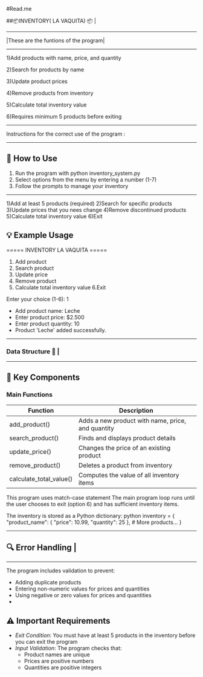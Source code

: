 #Read.me


##📦INVENTORY( LA VAQUITA) 📦 |
*************************************
|These are the funtions of the program|
**************************************
1)Add products with name, price, and quantity

2)Search for products by name

3)Update product prices

4)Remove products from inventory

5)Calculate total inventory value

6)Requires minimum 5 products before exiting

***********************************************
Instructions for the correct use of the program :
***********************************************
 ## 🚀 How to Use
 1. Run the program with python inventory_system.py
2. Select options from the menu by entering a number (1-7)
3. Follow the prompts to manage your inventory
***********************************************
1)Add at least 5 products (required)
2)Search for specific products
3)Update prices that you nees change
4)Remove discontinued products
5)Calculate total inventory value
6)Exit
## 💡 Example Usage
===== INVENTORY LA VAQUITA =====
1. Add product
2. Search product
3. Update price
4. Remove product
5. Calculate total inventory value
6.Exit

Enter your choice (1-6): 1
 + Add product name: Leche
 + Enter product price: $2.500
 + Enter product quantity: 10
 + Product 'Leche' added successfully.

**********************************************
### Data Structure 📝                          |
**********************************************
## 🔑 Key Components

### Main Functions

| Function | Description |
|----------|-------------|
| add_product() | Adds a new product with name, price, and quantity |
| search_product() | Finds and displays product details |
| update_price() | Changes the price of an existing product |
| remove_product() | Deletes a product from inventory |
| calculate_total_value() | Computes the value of all inventory items |

This program uses match-case statement
The main program loop runs until the user chooses to exit (option 6) 
and has sufficient inventory items.

The inventory is stored as a Python dictionary:
python
inventory = {
    "product_name": {
        "price": 10.99,
        "quantity": 25
    },
    # More products...
}
**********************************************
## 🔍 Error Handling                         |
**********************************************
The program includes validation to prevent:
   + Adding duplicate products
   + Entering non-numeric values for prices and quantities
   + Using negative or zero values for prices and quantities
   + 
## ⚠ Important Requirements

- *Exit Condition*: You must have at least 5 products in the inventory before you can exit the program
- *Input Validation*: The program checks that:
  - Product names are unique
  - Prices are positive numbers
  - Quantities are positive integers




